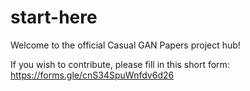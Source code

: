 # start-here
Welcome to the official Casual GAN Papers project hub! 

If you wish to contribute, please fill in this short form: https://forms.gle/cnS34SpuWnfdv6d26

